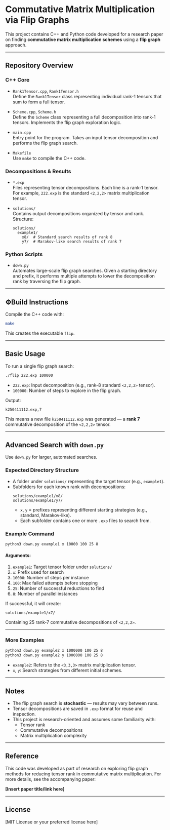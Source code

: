 # Commutative Matrix Multiplication via Flip Graphs

This project contains C++ and Python code developed for a research paper on finding **commutative matrix multiplication schemes** using a **flip graph** approach.

---

## Repository Overview

### C++ Core

- `Rank1Tensor.cpp`, `Rank1Tensor.h`  
  Define the `Rank1Tensor` class representing individual rank-1 tensors that sum to form a full tensor.

- `Scheme.cpp`, `Scheme.h`  
  Define the `Scheme` class representing a full decomposition into rank-1 tensors. Implements the flip graph exploration logic.

- `main.cpp`  
  Entry point for the program. Takes an input tensor decomposition and performs the flip graph search.

- `Makefile`  
  Use `make` to compile the C++ code.

### Decompositions & Results

- `*.exp`  
  Files representing tensor decompositions. Each line is a rank-1 tensor. For example, `222.exp` is the standard `<2,2,2>` matrix multiplication tensor.

- `solutions/`  
  Contains output decompositions organized by tensor and rank.  
  Structure:
  ```
  solutions/
    example1/
      x8/  # Standard search results of rank 8
      y7/  # Marakov-like search results of rank 7
  ```

### Python Scripts

- `down.py`  
  Automates large-scale flip graph searches. Given a starting directory and prefix, it performs multiple attempts to lower the decomposition rank by traversing the flip graph.

---

## ⚙Build Instructions

Compile the C++ code with:

```bash
make
```

This creates the executable `flip`.

---

## Basic Usage

To run a single flip graph search:

```bash
./flip 222.exp 100000
```

- `222.exp`: Input decomposition (e.g., rank-8 standard `<2,2,2>` tensor).
- `100000`: Number of steps to explore in the flip graph.

Output:

```
k250411112.exp,7
```

This means a new file `k250411112.exp` was generated — a **rank 7** commutative decomposition of the `<2,2,2>` tensor.

---

## Advanced Search with `down.py`

Use `down.py` for larger, automated searches.

### Expected Directory Structure

- A folder under `solutions/` representing the target tensor (e.g., `example1`).
- Subfolders for each known rank with decompositions:
  ```
  solutions/example1/x8/
  solutions/example1/y7/
  ```
  - `x`, `y` = prefixes representing different starting strategies (e.g., standard, Marakov-like).
  - Each subfolder contains one or more `.exp` files to search from.

### Example Command

```bash
python3 down.py example1 x 10000 100 25 8
```

#### Arguments:
1. `example1`: Target tensor folder under `solutions/`
2. `x`: Prefix used for search
3. `10000`: Number of steps per instance
4. `100`: Max failed attempts before stopping
5. `25`: Number of successful reductions to find
6. `8`: Number of parallel instances

If successful, it will create:

```
solutions/example1/x7/
```

Containing 25 rank-7 commutative decompositions of `<2,2,2>`.

---

### More Examples

```bash
python3 down.py example2 x 1000000 100 25 8
python3 down.py example2 y 1000000 100 25 8
```

- `example2`: Refers to the `<3,3,3>` matrix multiplication tensor.
- `x`, `y`: Search strategies from different initial schemes.

---

## Notes

- The flip graph search is **stochastic** — results may vary between runs.
- Tensor decompositions are saved in `.exp` format for reuse and inspection.
- This project is research-oriented and assumes some familiarity with:
  - Tensor rank
  - Commutative decompositions
  - Matrix multiplication complexity

---

## Reference

This code was developed as part of research on exploring flip graph methods for reducing tensor rank in commutative matrix multiplication. For more details, see the accompanying paper:

**[Insert paper title/link here]**

---

## License

[MIT License or your preferred license here]
